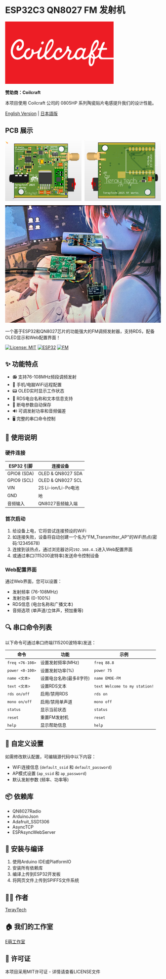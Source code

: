 # ESP32C3 QN8027 FM 发射机

![Coilcraft logo](./img/coilcraft_logo.png)

**赞助商：Coilcraft**

本项目使用 Coilcraft 公司的 0805HP 系列陶瓷贴片电感提升我们的设计性能。

[English Version](README_EN.md) | [日本語版](README_JP.md)

## PCB 展示

<div style="display: flex; justify-content: space-between;">
  <img src="img/pcb_front.png" width="49%" alt="PCB Front"/>
  <img src="img/pcb_back.png" width="49%" alt="PCB Back"/>
</div>

![FM Transmitter](./img/fmtx.png)

一个基于ESP32和QN8027芯片的功能强大的FM调频发射器，支持RDS，配备OLED显示和Web配置界面！

[![License: MIT](https://img.shields.io/badge/License-MIT-yellow.svg)](https://opensource.org/licenses/MIT)
[![ESP32](https://img.shields.io/badge/ESP32-WROOM-blue)](https://www.espressif.com/)
[![FM](https://img.shields.io/badge/FM-QN8027-red)](https://www.nxp.com/)

## ✨ 功能特点

- 📻 支持76-108MHz频段调频发射
- 📱 手机/电脑WiFi远程配置
- 📟 OLED实时显示工作状态
- 📝 RDS电台名称和文本信息支持
- 💾 断电参数自动保存
- 🔊 可调发射功率和音频偏差
- 🖥️ 完整的串口命令控制

## 📖 使用说明

### 硬件连接

| ESP32 引脚 | 连接设备 |
| --- | --- |
| GPIO8 (SDA) | OLED & QN8027 SDA |
| GPIO9 (SCL) | OLED & QN8027 SCL |
| VIN | 2S Li-ion/Li-Po电池 |
| GND | 地 |
| 音频输入 | QN8027音频输入端 |

### 首次启动

1. 给设备上电，它将尝试连接预设的WiFi
2. 如连接失败，设备将自动创建一个名为"FM_Transmitter_AP"的WiFi热点(密码:12345678)
3. 连接到该热点，通过浏览器访问`192.168.4.1`进入Web配置界面
4. 或通过串口(115200波特率)发送命令控制设备

### Web配置界面

通过Web界面，您可以设置：
- 发射频率 (76-108MHz)
- 发射功率 (0-100%)
- RDS信息 (电台名称和广播文本)
- 音频选项 (单声道/立体声，预加重等)

## 🔍 串口命令列表

以下命令可通过串口终端(115200波特率)发送：

| 命令 | 功能 | 示例 |
| --- | --- | --- |
| `freq <76-108>` | 设置发射频率(MHz) | `freq 88.8` |
| `power <0-100>` | 设置发射功率(%) | `power 75` |
| `name <文本>` | 设置电台名称(最多8字符) | `name EMOE-FM` |
| `text <文本>` | 设置RDS文本 | `text Welcome to my station!` |
| `rds on/off` | 启用/禁用RDS | `rds on` |
| `mono on/off` | 启用/禁用单声道 | `mono off` |
| `status` | 显示当前状态 | `status` |
| `reset` | 重置FM发射机 | `reset` |
| `help` | 显示帮助信息 | `help` |

## 🔧 自定义设置

如需修改默认配置，可编辑源代码中以下内容：
- WiFi连接信息 (`default_ssid` 和 `default_password`)
- AP模式设置 (`ap_ssid` 和 `ap_password`)
- 默认发射参数 (频率、功率等)

## 📦 依赖库

- QN8027Radio
- ArduinoJson
- Adafruit_SSD1306
- AsyncTCP
- ESPAsyncWebServer

## 🚀 安装与编译

1. 使用Arduino IDE或PlatformIO
2. 安装所有依赖库
3. 编译上传到ESP32开发板
4. 将网页文件上传到SPIFFS文件系统

## 👨‍💻 作者

[TerayTech](https://space.bilibili.com/24434095)

## 🏠 我们的工作室

[E萌工作室](https://emoe.xyz/)

## 📜 许可证

本项目采用MIT许可证 - 详情请查看LICENSE文件
